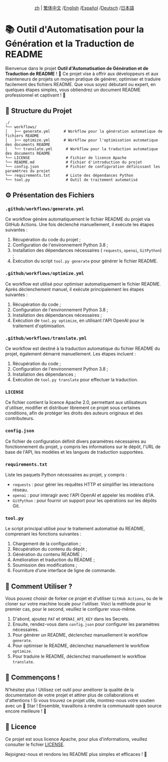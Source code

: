 <div align="center">

[zh](/README.md) | [繁体中文](/README/README_zh-TW.md) /[English](/README/README_en.md) /[Español](/README/README_es.md) /[Deutsch](/README/README_de.md) /[日本語](/README/README_ja.md)

</div>

# 📚 Outil d'Automatisation pour la Génération et la Traduction de README

Bienvenue dans le projet **Outil d'Automatisation de Génération et de Traduction de README** ! 🎉 Ce projet vise à offrir aux développeurs et aux mainteneurs de projets un moyen pratique de générer, optimiser et traduire facilement des fichiers README. Que vous soyez débutant ou expert, en quelques étapes simples, vous obtiendrez un document README professionnel et captivant ! 🚀

## 📂 Structure du Projet

```plaintext
./
└── workflows/
│   ├── generate.yml      # Workflow pour la génération automatique de fichiers README
│   ├── optimize.yml      # Workflow pour l'optimisation automatique des documents README
│   └── translate.yml      # Workflow pour la traduction automatique des documents README
└── LICENSE                # Fichier de licence Apache
└── README.md              # Fichier d'introduction du projet
└── config.json            # Fichier de configuration définissant les paramètres du projet
└── requirements.txt       # Liste des dépendances Python
└── tool.py                # Outil de traitement automatisé
```

## ⚙️ Présentation des Fichiers

### `.github/workflows/generate.yml`
Ce workflow génère automatiquement le fichier README du projet via GitHub Actions. Une fois déclenché manuellement, il exécute les étapes suivantes :
1. Récupération du code du projet ;
2. Configuration de l'environnement Python 3.8 ;
3. Installation des dépendances nécessaires ( `requests`, `openai`, `GitPython`) ;
4. Exécution du script `tool.py generate` pour générer le fichier README.

### `.github/workflows/optimize.yml`
Ce workflow est utilisé pour optimiser automatiquement le fichier README. Après déclenchement manuel, il exécute principalement les étapes suivantes :
1. Récupération du code ;
2. Configuration de l'environnement Python 3.8 ;
3. Installation des dépendances nécessaires ;
4. Exécution de `tool.py optimize`, en utilisant l'API OpenAI pour le traitement d'optimisation.

### `.github/workflows/translate.yml`
Ce workflow est destiné à la traduction automatique du fichier README du projet, également démarré manuellement. Les étapes incluent :
1. Récupération du code ;
2. Configuration de l'environnement Python 3.8 ;
3. Installation des dépendances ;
4. Exécution de `tool.py translate` pour effectuer la traduction.

### `LICENSE`
Ce fichier contient la licence Apache 2.0, permettant aux utilisateurs d'utiliser, modifier et distribuer librement ce projet sous certaines conditions, afin de protéger les droits des auteurs originaux et des contributeurs.

### `config.json`
Ce fichier de configuration définit divers paramètres nécessaires au fonctionnement du projet, y compris les informations sur le dépôt, l'URL de base de l'API, les modèles et les langues de traduction supportées.

### `requirements.txt`
Liste les paquets Python nécessaires au projet, y compris :
- `requests` : pour gérer les requêtes HTTP et simplifier les interactions réseau.
- `openai` : pour interagir avec l'API OpenAI et appeler les modèles d'IA.
- `GitPython` : pour fournir un support pour les opérations sur les dépôts Git.

### `tool.py`
Le script principal utilisé pour le traitement automatisé du README, comprenant les fonctions suivantes :
1. Chargement de la configuration ;
2. Récupération du contenu du dépôt ;
3. Génération du contenu README ;
4. Amélioration et traduction du README ;
5. Soumission des modifications ;
6. Fourniture d’une interface de ligne de commande.

## 🌸 Comment Utiliser ?

Vous pouvez choisir de forker ce projet et d'utiliser `GitHub Actions`, ou de le cloner sur votre machine locale pour l'utiliser. Voici la méthode pour le premier cas, pour le second, veuillez le configurer vous-même.

1. D'abord, ajoutez `PAT` et `OPENAI_API_KEY` dans les Secrets.
2. Ensuite, rendez-vous dans `config.json` pour configurer les paramètres nécessaires.
3. Pour générer un README, déclenchez manuellement le workflow `generate`.
4. Pour optimiser le README, déclenchez manuellement le workflow `optimize`.
5. Pour traduire le README, déclenchez manuellement le workflow `translate`.

## 🌟 Commençons !

N'hésitez plus ! Utilisez cet outil pour améliorer la qualité de la documentation de votre projet et attirer plus de collaborations et d'attentions ! Si vous trouvez ce projet utile, montrez-nous votre soutien avec un 💖 Star ! Ensemble, travaillons à rendre la communauté open source encore meilleure ! 🌈

## 📄 Licence

Ce projet est sous licence Apache, pour plus d'informations, veuillez consulter le fichier [LICENSE](LICENSE).

Rejoignez-nous et rendons les README plus simples et efficaces ! 🚀